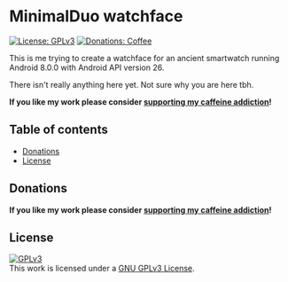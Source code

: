 # MinimalDuo watchface <!-- omit in toc -->

[![License: GPLv3](https://img.shields.io/badge/license-GPLv3-red?style=flat-square)](https://www.gnu.org/licenses/gpl-3.0.html)
[![Donations: Coffee](https://img.shields.io/badge/donations-Coffee-brown?style=flat-square)](https://gitlab.com/Chrismettal#donations)

This is me trying to create a watchface for an ancient smartwatch running Android 8.0.0 with Android API version 26.

There isn't really anything here yet. Not sure why you are here tbh.

**If you like my work please consider [supporting my caffeine addiction](https://gitlab.com/Chrismettal#donations)!**

## Table of contents <!-- omit in toc -->

- [Donations](#donations)
- [License](#license)

## Donations

**If you like my work please consider [supporting my caffeine addiction](https://gitlab.com/Chrismettal#donations)!**

## License

 <a rel="GPLlicense" href="https://www.gnu.org/licenses/gpl-3.0.html"><img alt="GPLv3" style="border-width:0" src="https://www.gnu.org/graphics/gplv3-or-later.png" /></a><br />This work is licensed under a <a rel="GPLlicense" href="https://www.gnu.org/licenses/gpl-3.0.html">GNU GPLv3 License</a>.
